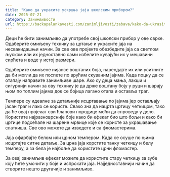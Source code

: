 ```yaml
---
title: "Како да украсите ускршња јаја школским прибором?"
date: 2025-07-21
category: Занимљивости
url: https://backapalankavesti.com/zanimljivosti/zabava/kako-da-ukrasite-uskrsnja-jaja-skolskim/
---
```


Деци ће бити занимљиво да употребе свој школски прибор у ове сврхе. Одаберите омиљену технику за цртање и украсите јаја на несвакидашњи начин. За све ове пројекте обезбедите јаја са светлом љуском или их једноставно сами избелите кувајући их у мешавини сирћета и воде у истој размери.

Одаберите омиљене нијансе воштаних боја, нарендајте их или уситните да би могли да их поспете по врућим скуваним јајима. Када поцну да се отапају направите занимљиве шаре. Ако су деца мања, лакши и сигурнији начин за ову технику је да држе воштану боју у руци и шарају њом по топлим јајима док се бојица лагано отапа и оставља траг.

Темпере су идеалне за детаљније исцртавање по јајима јер остављају јасан траг и лако се користе. Свако зна да нацрта цртицу четкицом, тако да ће овај пројекат сви ћланови породице моћи да спроведу у дело. Користите најразноврсније боје како би ефекат био што бољи и како би цртице подсећале на шарене мрвице које се користе за украшавање слаткиша. Све ово можете да изведете и са фломастерима.

Јаја офарбајте белом или црном темпером. Када се осуше по њима исцртајте ситне детаље. За црна јаја корстите танку четкицу и белу темперу, а за бела је најбоље да користите црни фломастер.

За овај занимљив ефекат можете да користите стару четкицу за зубе коју ћете умочити у боје и испрскати јаја. Најједноставнији начин да створите нешто другачије и занимљиво.
